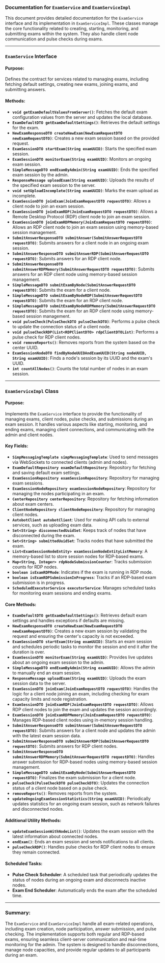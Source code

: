 ### Documentation for `ExamService` and `ExamServiceImpl`

This document provides detailed documentation for the `ExamService` interface and its implementation in `ExamServiceImpl`. These classes manage the core functionality related to creating, starting, monitoring, and submitting exams within the system. They also handle client node communication and pulse checks during exams.

---

### **`ExamService` Interface**

#### Purpose:
Defines the contract for services related to managing exams, including fetching default settings, creating new exams, joining exams, and submitting answers.

#### Methods:

- **`void getExamDefaultValuesFromServer()`**: Fetches the default exam configuration values from the server and updates the local database.
- **`ExamDefaultDTO getExamDefaultSettings()`**: Retrieves the default settings for the exam.
- **`NewExamResponseDTO createNewExam(NewExamRequestDTO newExamRequestDTO)`**: Creates a new exam session based on the provided request.
- **`ExamSessionDTO startExam(String examUUID)`**: Starts the specified exam session.
- **`ExamSessionDTO monitorExam(String examUUID)`**: Monitors an ongoing exam session.
- **`SimpleMessageDTO endExamByAdmin(String examUUID)`**: Ends the specified exam session by the admin.
- **`ResponseMessage uploadExam(String examUUID)`**: Uploads the results of the specified exam session to the server.
- **`void setUploadIncomplete(String examUUID)`**: Marks the exam upload as incomplete.
- **`ExamSessionDTO joinExam(JoinExamRequestDTO requestDTO)`**: Allows a client node to join an exam session.
- **`ExamSessionDTO joinExamRDP(JoinExamRequestDTO requestDTO)`**: Allows a Remote Desktop Protocol (RDP) client node to join an exam session.
- **`ExamSessionDTO joinExamRDPMemory(JoinExamRequestDTO requestDTO)`**: Allows an RDP client node to join an exam session using memory-based session management.
- **`SubmitAnswerResponseDTO submitAnswer(SubmitAnswerRequestDTO requestDTO)`**: Submits answers for a client node in an ongoing exam session.
- **`SubmitAnswerResponseDTO submitAnswerRDP(SubmitAnswerRequestDTO requestDTO)`**: Submits answers for an RDP client node.
- **`SubmitAnswerResponseDTO submitAnswerRDPMemory(SubmitAnswerRequestDTO requestDTO)`**: Submits answers for an RDP client node using memory-based session management.
- **`SimpleMessageDTO submitExamByNode(SubmitAnswerRequestDTO requestDTO)`**: Submits the exam for a client node.
- **`SimpleMessageDTO submitExamByNodeRDP(SubmitAnswerRequestDTO requestDTO)`**: Submits the exam for an RDP client node.
- **`SimpleMessageDTO submitExamByNodeRDPMemory(SubmitAnswerRequestDTO requestDTO)`**: Submits the exam for an RDP client node using memory-based session management.
- **`void pulseCheck(PulseCheckDTO pulseCheckDTO)`**: Performs a pulse check to update the connection status of a client node.
- **`void pulseCheckRDP(List<RDPClientDTO> rdpClientDTOList)`**: Performs a pulse check for RDP client nodes.
- **`void removeReports()`**: Removes reports from the system based on the center UUID.
- **`ExamSessionNodeDTO findByNodeUUIDAndExamUUID(String nodeUUID, String examUUID)`**: Finds a node's session by its UUID and the exam's UUID.
- **`int countAllNodes()`**: Counts the total number of nodes in an exam session.

---

### **`ExamServiceImpl` Class**

#### Purpose:
Implements the `ExamService` interface to provide the functionality of managing exams, client nodes, pulse checks, and submissions during an exam session. It handles various aspects like starting, monitoring, and ending exams, managing client connections, and communicating with the admin and client nodes.

#### Key Fields:

- **`SimpMessagingTemplate simpMessagingTemplate`**: Used to send messages via WebSockets to connected clients (admin and nodes).
- **`ExamDefaultRepository examDefaultRepository`**: Repository for fetching and saving default exam settings.
- **`ExamSessionRepository examSessionRepository`**: Repository for managing exam sessions.
- **`ExamSessionNodeRepository examSessionNodeRepository`**: Repository for managing the nodes participating in an exam.
- **`CenterRepository centerRepository`**: Repository for fetching information about exam centers.
- **`ClientNodeRepository clientNodeRepository`**: Repository for managing client nodes.
- **`AutobotClient autobotClient`**: Used for making API calls to external services, such as uploading exam data.
- **`Set<String> disconnectedUuidSet`**: Keeps track of nodes that have disconnected during the exam.
- **`Set<String> submittedUuidSet`**: Tracks nodes that have submitted the exam.
- **`List<ExamSessionNodeEntity> examSessionNodeEntityListMemory`**: A memory-based list to store session nodes for RDP-based exams.
- **`Map<String, Integer> rdpNodeSubmissionCounter`**: Tracks submission counts for RDP nodes.
- **`boolean isExamRDPMode`**: Indicates if the exam is running in RDP mode.
- **`boolean isExamRDPSubmissionInProgress`**: Tracks if an RDP-based exam submission is in progress.
- **`ScheduledExecutorService executorService`**: Manages scheduled tasks for monitoring exam sessions and ending exams.

#### Core Methods:

- **`ExamDefaultDTO getExamDefaultSettings()`**: Retrieves default exam settings and handles exceptions if defaults are missing.
- **`NewExamResponseDTO createNewExam(NewExamRequestDTO newExamRequestDTO)`**: Creates a new exam session by validating the request and ensuring the center's capacity is not exceeded.
- **`ExamSessionDTO startExam(String examUUID)`**: Starts an exam session and schedules periodic tasks to monitor the session and end it after the duration is over.
- **`ExamSessionDTO monitorExam(String examUUID)`**: Provides live updates about an ongoing exam session to the admin.
- **`SimpleMessageDTO endExamByAdmin(String examUUID)`**: Allows the admin to manually end an exam session.
- **`ResponseMessage uploadExam(String examUUID)`**: Uploads the exam session data to the server.
- **`ExamSessionDTO joinExam(JoinExamRequestDTO requestDTO)`**: Handles the logic for a client node joining an exam, including checking for exam capacity limits and node registration.
- **`ExamSessionDTO joinExamRDP(JoinExamRequestDTO requestDTO)`**: Allows RDP client nodes to join the exam and updates the session accordingly.
- **`ExamSessionDTO joinExamRDPMemory(JoinExamRequestDTO requestDTO)`**: Manages RDP-based client nodes using in-memory session handling.
- **`SubmitAnswerResponseDTO submitAnswer(SubmitAnswerRequestDTO requestDTO)`**: Submits answers for a client node and updates the admin with the latest exam session data.
- **`SubmitAnswerResponseDTO submitAnswerRDP(SubmitAnswerRequestDTO requestDTO)`**: Submits answers for RDP client nodes.
- **`SubmitAnswerResponseDTO submitAnswerRDPMemory(SubmitAnswerRequestDTO requestDTO)`**: Handles answer submission for RDP-based nodes using memory-based session management.
- **`SimpleMessageDTO submitExamByNode(SubmitAnswerRequestDTO requestDTO)`**: Finalizes the exam submission for a client node.
- **`pulseCheck(PulseCheckDTO pulseCheckDTO)`**: Updates the connection status of a client node based on a pulse check.
- **`removeReports()`**: Removes reports from the system.
- **`updateOngoingExamSessionStatistics(String examUUID)`**: Periodically updates statistics for an ongoing exam session, such as network failures and disconnected nodes.

#### Additional Utility Methods:
- **`updateExamSessionWithNodeList()`**: Updates the exam session with the latest information about connected nodes.
- **`endExam()`**: Ends an exam session and sends notifications to all clients.
- **`pulseCheckRDP()`**: Handles pulse checks for RDP client nodes to ensure they remain connected.

#### Scheduled Tasks:
- **Pulse Check Scheduler**: A scheduled task that periodically updates the status of nodes during an ongoing exam and disconnects inactive nodes.
- **Exam End Scheduler**: Automatically ends the exam after the scheduled time.

---

### Summary:

The `ExamService` and `ExamServiceImpl` handle all exam-related operations, including exam creation, node participation, answer submission, and pulse checking. The implementation supports both regular and RDP-based exams, ensuring seamless client-server communication and real-time monitoring for the admin. The system is designed to handle disconnections, manage node capacities, and provide regular updates to all participants during an exam.